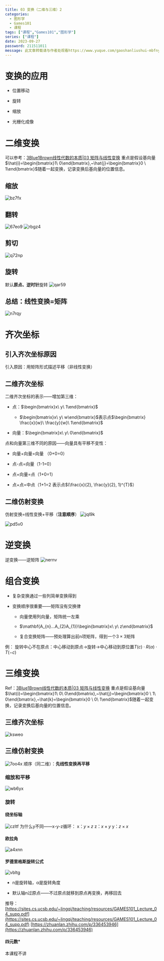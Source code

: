 ```yaml
---
title: 03 变换（二维与三维）2
categories:
  - 图形学
  - Games101
  - 课程
tags: ["课程","Games101","图形学"]
series: ["课程"]
date: 2023-09-27
password: 211511011
message: 此文章转载请与作者处观看https://www.yuque.com/gaoshanliushui-mbfny
---
```


# 变换的应用

- 位置移动
    
- 旋转
    
- 缩放
    
- 光栅化成像
    

# 二维变换

可以参考：[3Blue1Brown线性代数的本质|03 矩阵与线性变换](https://www.yuque.com/gaoshanliushui-mbfny/sst4c5/oaeop2) 重点是假设基向量$\hat{i}=\begin{bmatrix}1\ 0\end{bmatrix},~\hat{j}=\begin{bmatrix}0 \ 1\end{bmatrix}$随着一起变换，记录变换后基向量的位置信息。

## 缩放

![bz7fx](/images/posts/bz7fx.png)

## 翻转

![67eo9](/images/posts/67eo9.png) ![rbgz4](/images/posts/rbgz4.png)

## 剪切

![q72np](/images/posts/q72np.png)

## 旋转

默认**原点、逆时针**旋转 ![qar59](/images/posts/qar59.png)

## 总结：线性变换=矩阵

![n7rqy](/images/posts/n7rqy.png)

# 齐次坐标

## 引入齐次坐标原因

引入原因：用矩阵形式描述平移（非线性变换）

## 二维齐次坐标

二维齐次坐标的表示——增加第三维：

- 点：$\begin{bmatrix}x\ y\ 1\end{bmatrix}$
    
    - $\begin{bmatrix}x\ y\ w\end{bmatrix}$表示点$\begin{bmatrix} \frac{x}{w}\ \frac{y}{w}\ 1\end{bmatrix}$
        
- 向量：$\begin{bmatrix}x\ y\ 0\end{bmatrix}$
    

点和向量第三维不同的原因——向量具有平移不变性：

- 向量+向量=向量 （0+0=0）
    
- 点-点=向量（1-1=0）
    
- 点+向量=点（1+0=1）
    
- 点+点=中点（1+1=2 表示点$(\frac{x}{2}, \frac{y}{2}, 1)^{T}$）
    

## 二维仿射变换

仿射变换=线性变换+平移（**注意顺序**） ![jql9k](/images/posts/jql9k.png)

![pd5v0](/images/posts/pd5v0.png)

# 逆变换

逆变换——逆矩阵 ![nernv](/images/posts/nernv.png)

# 组合变换

- 复杂变换通过一些列简单变换得到
    
- 变换顺序很重要——矩阵没有交换律
    
    - 向量使用列向量，矩阵统一左乘
        
    - $\mathbf{A_{n}...A_{2}A_{1}}\begin{bmatrix}x\ y\ z\end{bmatrix}$
        
    - 复合变换矩阵——预处理算出前n项矩阵，得到一个$3\times 3$矩阵
        

例： 旋转中心不在原点：中心移动到原点->旋转->中心移动到原位置$T(c)\cdot R(\alpha)\cdot T(-c)$

# 三维变换

Ref：[3Blue1Brown线性代数的本质|03 矩阵与线性变换](https://www.yuque.com/gaoshanliushui-mbfny/sst4c5/oaeop2) 重点是假设基向量$\hat{i}=\begin{bmatrix}1\ 0\ 0\end{bmatrix},~\hat{j}=\begin{bmatrix}0 \ 1\ 0\end{bmatrix},~\hat{k}=\begin{bmatrix}0 \ 0\ 1\end{bmatrix}$随着一起变换，记录变换后基向量的位置信息。

## 三维齐次坐标

![ksweo](/images/posts/ksweo.png)

## 三维仿射变换

![7oo4x](/images/posts/7oo4x.png) 顺序（同二维）：**先线性变换再平移**

### 缩放和平移

![wb6yx](/images/posts/wb6yx.png)

### 旋转

#### 绕坐标轴

![czltf](/images/posts/czltf.png) 为什么y不同——x-y-z循环： x：$y\times z$ z：$x \times y$ y：$z \times x$

#### 欧拉角

![a4xnn](/images/posts/a4xnn.png)

#### 罗德里格斯旋转公式

![vbltg](/images/posts/vbltg.png)

- n是旋转轴，α是旋转角度
    
- 默认轴n过原点——不过原点就移到原点再变换，再移回去
    

推导： [https://sites.cs.ucsb.edu/~lingqi/teaching/resources/GAMES101_Lecture_04_supp.pdf](https://sites.cs.ucsb.edu/~lingqi/teaching/resources/GAMES101_Lecture_04_supp.pdf) [https://zhuanlan.zhihu.com/p/336453946](https://zhuanlan.zhihu.com/p/336453946)

#### 四元数*

本课程不讲
